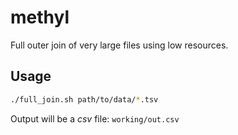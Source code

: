 methyl
======

Full outer join of very large files using low resources.

## Usage

```bash
./full_join.sh path/to/data/*.tsv
```

Output will be a *csv* file: `working/out.csv`

